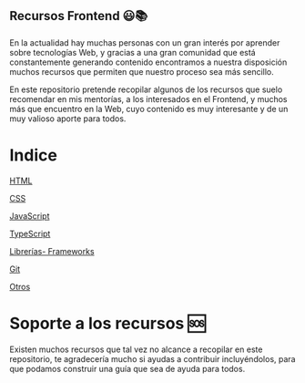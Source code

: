 ## Recursos Frontend 😃📚

En la actualidad hay muchas personas con un gran interés por aprender sobre tecnologías Web, y gracias a una gran comunidad que está constantemente generando contenido encontramos a nuestra disposición muchos recursos que permiten que nuestro proceso sea más sencillo.

En este repositorio pretende recopilar algunos de los recursos que suelo recomendar en mis mentorías, a los interesados en el Frontend, y muchos más que encuentro en la Web, cuyo contenido es muy interesante y de un muy valioso aporte para todos.

# Indice


[HTML](HTML.md)

[CSS](CSS.md)

[JavaScript](JavaScript.md)

[TypeScript](TypeScript.md)

[Librerías- Frameworks](librerias-frameworks.md)

[Git](Git.md)

[Otros](otros.md)

# Soporte a los recursos 🆘

Existen muchos recursos que tal vez no alcance a recopilar en este repositorio, te agradecería mucho si ayudas a contribuir incluyéndolos, para que podamos construir una guía que sea de ayuda para todos.

